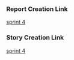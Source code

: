### Report Creation Link
<a href="https:://us 3 ca analytics ibm com/bi/?perspective=dashboard&pathRef= my_folders 2 Fdata_dashboard2 Fhealth_care_data_dashboard&action=view&mode=dashboard&subView=model000001845ab06361_00000000">sprint 4</a>

### Story Creation Link
<a href="https:://us 3 ca analytics ibm com/bi/?perspective=story&pathRef= my_folders 2 Fdata_story 2 FHOSPITAL_HEALTH_Care_data_story&action=view&sceneId=model 000001847632 be 7 d_ 00000000 & 0">sprint 4</a>
